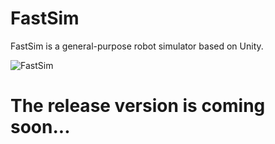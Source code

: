 # FastSim
FastSim is a general-purpose robot simulator based on Unity.

![FastSim](https://github.com/ZJU-FAST-Lab/FastSim/assets/6995118/6095d63e-0f4d-403b-8561-7c483d4ea5b0)


# The release version is coming soon...
